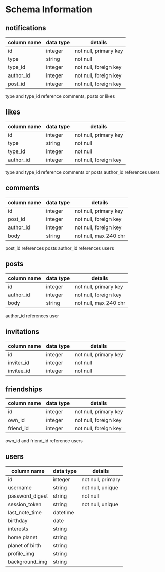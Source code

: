 # Schema Information

## notifications
column name | data type | details
------------|-----------|-----------------------
id          | integer   | not null, primary key
type        | string    | not null
type_id     | integer   | not null, foreign key
author_id   | integer   | not null, foreign key
post_id     | integer   | not null, foreign key

type and type_id reference comments, posts or likes

## likes
column name | data type | details
------------|-----------|-----------------------
id          | integer   | not null, primary key
type        | string    | not null
type_id     | integer   | not null
author_id   | integer   | not null, foreign key
type and type_id reference comments or posts
author_id references users

## comments
column name | data type | details
------------|-----------|-----------------------
id          | integer   | not null, primary key
post_id     | integer   | not null, foreign key
author_id   | integer   | not null, foreign key
body        | string    | not null, max 240 chr
post_id references posts
author_id references users

## posts
column name | data type | details
------------|-----------|-----------------------
id          | integer   | not null, primary key
author_id   | integer   | not null, foreign key
body        | string    | not null, max 240 chr
author_id references user

## invitations
column name | data type | details
------------|-----------|-----------------------
id          | integer   | not null, primary key
inviter_id  | integer   | not null
invitee_id  | integer  | not null

## friendships
column name | data type | details
------------|-----------|-----------------------
id          | integer   | not null, primary key
own_id      | integer   | not null, foreign key
friend_id   | integer   | not null, foreign key
own_id and friend_id reference users

## users
column name     | data type | details
----------------|-----------|-----------------------
id              | integer   | not null, primary
username        | string    | not null, unique
password_digest | string    | not null
session_token   | string    | not null, unique
last_note_time  | datetime  |
birthday        | date      |
interests       | string    |
home planet     | string    |
planet of birth | string    |
profile_img     | string    |
background_img  | string    |
